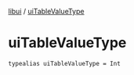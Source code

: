 [libui](index.md) / [uiTableValueType](./ui-table-value-type.md)

# uiTableValueType

`typealias uiTableValueType = Int`